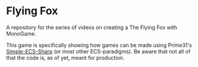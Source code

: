 # Flying Fox
A repository for the series of videos on creating a The Flying Fox with MonoGame.

This game is specifically showing how games can be made using Prime31's [Simple-ECS-Sharp](https://github.com/prime31/Simple-ECS-Sharp) (or most other ECS-paradigms). Be aware that not all of that the code is, as of yet, meant for production. 
